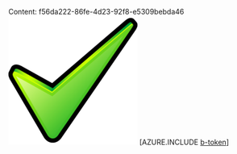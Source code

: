 Content: f56da222-86fe-4d23-92f8-e5309bebda46![image](040764a3-ee94-49b4-ae40-83ae64e1728b.png)
[AZURE.INCLUDE [b-token](e7252258-17a4-4038-a1ce-8faa62344286.md)]

